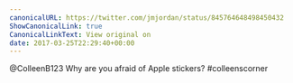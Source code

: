 ```yaml
---
canonicalURL: https://twitter.com/jmjordan/status/845764648498450432
ShowCanonicalLink: true
CanonicalLinkText: View original on
date: 2017-03-25T22:29:40+00:00
---
```

@ColleenB123 Why are you afraid of Apple stickers? #colleenscorner